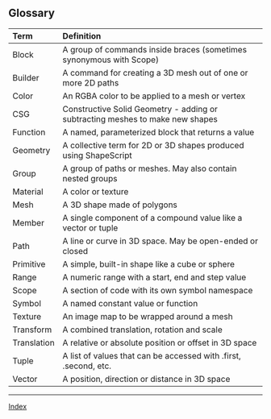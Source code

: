 Glossary
---

Term                 | Definition
:--------------------| :--------------------------
Block                | A group of commands inside braces (sometimes synonymous with Scope)
Builder              | A command for creating a 3D mesh out of one or more 2D paths
Color                | An RGBA color to be applied to a mesh or vertex
CSG                  | Constructive Solid Geometry - adding or subtracting meshes to make new shapes
Function             | A named, parameterized block that returns a value
Geometry             | A collective term for 2D or 3D shapes produced using ShapeScript
Group                | A group of paths or meshes. May also contain nested groups
Material             | A color or texture
Mesh                 | A 3D shape made of polygons
Member               | A single component of a compound value like a vector or tuple
Path                 | A line or curve in 3D space. May be open-ended or closed
Primitive            | A simple, built-in shape like a cube or sphere
Range                | A numeric range with a start, end and step value
Scope                | A section of code with its own symbol namespace
Symbol               | A named constant value or function
Texture              | An image map to be wrapped around a mesh
Transform            | A combined translation, rotation and scale
Translation          | A relative or absolute position or offset in 3D space
Tuple                | A list of values that can be accessed with .first, .second, etc. 
Vector               | A position, direction or distance in 3D space

---
[Index](index.md)